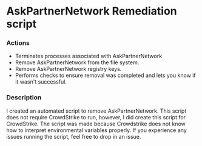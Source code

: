 # AskPartnerNetwork Remediation script

### Actions
- Terminates processes associated with AskPartnerNetwork
- Remove AskPartnerNetwork from the file system.
- Remove AskPartnerNetwork registry keys.
- Performs checks to ensure removal was completed and lets you know if it wasn't successful.

### Description

I created an automated script to remove AskPartnerNetwork.  This script does not require CrowdStrike to run, however, I did create this script for CrowdStrike.  The script was 
made because Crowdstrike does not know how to interpret environmental variables properly.  If you experience any issues running the script, feel free to drop in an issue.
